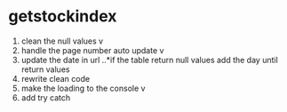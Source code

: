 # getstockindex 

1. clean the null values v
2. handle the page number auto update v
3. update the date in  url 
	..*if the table return null values add the day until return values
4. rewrite clean code
5. make the loading to the console v
6. add try catch